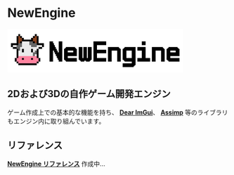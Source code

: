 # NewEngine

<img src="Project\Application\Resources\Texture\LogoScene\NewEngineTitle.png" width="400" alt="NewEngine Title Logo">

## 2Dおよび3Dの自作ゲーム開発エンジン

ゲーム作成上での基本的な機能を持ち、
**[Dear ImGui](https://github.com/ocornut/imgui)**、
**[Assimp](https://github.com/assimp/assimp)**
等のライブラリもエンジン内に取り組んでいます。

## リファレンス

**[NewEngine リファレンス](https://scrapbox.io/NewEngineNV-Reference/NewEngine_-_Reference)**
作成中...